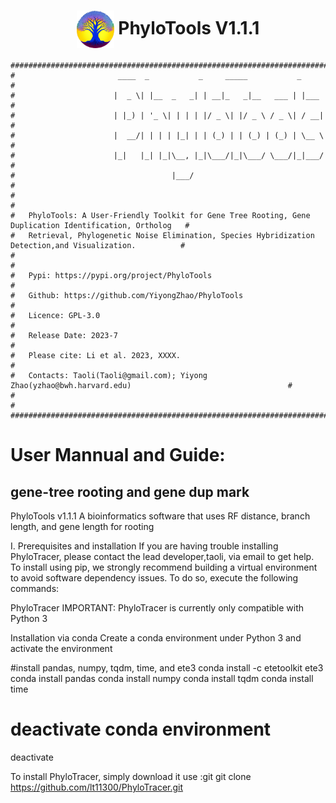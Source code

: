 
<div align="center">
  
# <img src="logo/PhyloTools_logo.jpg" width="60" height="60" align="center"> PhyloTools V1.1.1 </div> 

```
############################################################################################################  
#                       ____  _           _     _____           _                                          #
#                      |  _ \| |__  _   _| | __|_   _|__   ___ | |___                                      #
#                      | |_) | '_ \| | | | |/ _ \| |/ _ \ / _ \| / __|                                     #
#                      |  __/| | | | |_| | | (_) | | (_) | (_) | \__ \                                     #
#                      |_|   |_| |_|\__, |_|\___/|_|\___/ \___/|_|___/                                     #
#                                   |___/                                                                  #
#                                                                                                          #
#   PhyloTools: A User-Friendly Toolkit for Gene Tree Rooting, Gene Duplication Identification, Ortholog   #
#   Retrieval, Phylogenetic Noise Elimination, Species Hybridization Detection,and Visualization.          #                            
#                                                                                                          #
#   Pypi: https://pypi.org/project/PhyloTools                                                              #
#   Github: https://github.com/YiyongZhao/PhyloTools                                                       #              
#   Licence: GPL-3.0                                                                                       #
#   Release Date: 2023-7                                                                                   #
#   Please cite: Li et al. 2023, XXXX.                                                                     #
#   Contacts: Taoli(Taoli@gmail.com); Yiyong Zhao(yzhao@bwh.harvard.edu)                                   #
#                                                                                                          #
############################################################################################################
```


# User Mannual and Guide:
## gene-tree rooting and gene dup mark

PhyloTools v1.1.1
A bioinformatics software that uses RF distance, branch length, and gene length for rooting

I. Prerequisites and installation
If you are having trouble installing PhyloTracer, please contact the lead developer,taoli, via email to get help.
To install using pip, we strongly recommend building a virtual environment to avoid software dependency issues. To do so, execute the following commands:

PhyloTracer
IMPORTANT: PhyloTracer is currently only compatible with Python 3

Installation via conda
Create a conda environment under Python 3 and activate the environment

#install pandas, numpy, tqdm, time, and ete3
conda install -c etetoolkit ete3
conda install pandas
conda install numpy
conda install tqdm
conda install time

# deactivate conda environment
deactivate

To install PhyloTracer, simply download it use :git
git clone https://github.com/lt11300/PhyloTracer.git
